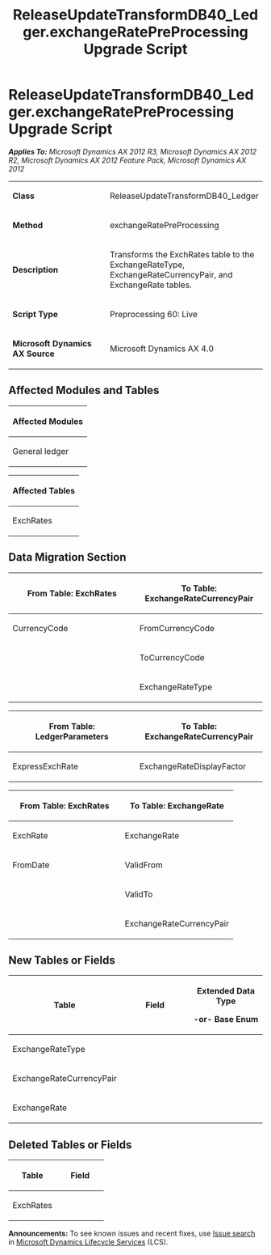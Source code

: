 ﻿---
title: ReleaseUpdateTransformDB40_Ledger.exchangeRatePreProcessing Upgrade Script
TOCTitle: ReleaseUpdateTransformDB40_Ledger.exchangeRatePreProcessing Upgrade Script
ms:assetid: 931300fe-f81b-3fe7-f1a3-d1f57da01a75
ms:mtpsurl: https://msdn.microsoft.com/en-us/library/JJ686110(v=AX.60)
ms:contentKeyID: 49709815
ms.date: 05/18/2015
mtps_version: v=AX.60
---

# ReleaseUpdateTransformDB40\_Ledger.exchangeRatePreProcessing Upgrade Script 


_**Applies To:** Microsoft Dynamics AX 2012 R3, Microsoft Dynamics AX 2012 R2, Microsoft Dynamics AX 2012 Feature Pack, Microsoft Dynamics AX 2012_

<table>
<colgroup>
<col style="width: 50%" />
<col style="width: 50%" />
</colgroup>
<tbody>
<tr class="odd">
<td><p><strong>Class</strong></p></td>
<td><p>ReleaseUpdateTransformDB40_Ledger</p></td>
</tr>
<tr class="even">
<td><p><strong>Method</strong></p></td>
<td><p>exchangeRatePreProcessing</p></td>
</tr>
<tr class="odd">
<td><p><strong>Description</strong></p></td>
<td><p>Transforms the ExchRates table to the ExchangeRateType, ExchangeRateCurrencyPair, and ExchangeRate tables.</p></td>
</tr>
<tr class="even">
<td><p><strong>Script Type</strong></p></td>
<td><p>Preprocessing 60: Live</p></td>
</tr>
<tr class="odd">
<td><p><strong>Microsoft Dynamics AX Source</strong></p></td>
<td><p>Microsoft Dynamics AX 4.0</p></td>
</tr>
</tbody>
</table>


## Affected Modules and Tables

<table>
<colgroup>
<col style="width: 100%" />
</colgroup>
<thead>
<tr class="header">
<th><p>Affected Modules</p></th>
</tr>
</thead>
<tbody>
<tr class="odd">
<td><p>General ledger</p></td>
</tr>
</tbody>
</table>


<table>
<colgroup>
<col style="width: 100%" />
</colgroup>
<thead>
<tr class="header">
<th><p>Affected Tables</p></th>
</tr>
</thead>
<tbody>
<tr class="odd">
<td><p>ExchRates</p></td>
</tr>
</tbody>
</table>


## Data Migration Section

<table>
<colgroup>
<col style="width: 50%" />
<col style="width: 50%" />
</colgroup>
<thead>
<tr class="header">
<th><p>From Table: ExchRates</p></th>
<th><p>To Table: ExchangeRateCurrencyPair</p></th>
</tr>
</thead>
<tbody>
<tr class="odd">
<td><p>CurrencyCode</p></td>
<td><p>FromCurrencyCode</p></td>
</tr>
<tr class="even">
<td><p></p></td>
<td><p>ToCurrencyCode</p></td>
</tr>
<tr class="odd">
<td><p></p></td>
<td><p>ExchangeRateType</p></td>
</tr>
</tbody>
</table>


<table>
<colgroup>
<col style="width: 50%" />
<col style="width: 50%" />
</colgroup>
<thead>
<tr class="header">
<th><p>From Table: LedgerParameters</p></th>
<th><p>To Table: ExchangeRateCurrencyPair</p></th>
</tr>
</thead>
<tbody>
<tr class="odd">
<td><p>ExpressExchRate</p></td>
<td><p>ExchangeRateDisplayFactor</p></td>
</tr>
</tbody>
</table>


<table>
<colgroup>
<col style="width: 50%" />
<col style="width: 50%" />
</colgroup>
<thead>
<tr class="header">
<th><p>From Table: ExchRates</p></th>
<th><p>To Table: ExchangeRate</p></th>
</tr>
</thead>
<tbody>
<tr class="odd">
<td><p>ExchRate</p></td>
<td><p>ExchangeRate</p></td>
</tr>
<tr class="even">
<td><p>FromDate</p></td>
<td><p>ValidFrom</p></td>
</tr>
<tr class="odd">
<td><p></p></td>
<td><p>ValidTo</p></td>
</tr>
<tr class="even">
<td><p></p></td>
<td><p>ExchangeRateCurrencyPair</p></td>
</tr>
</tbody>
</table>


## New Tables or Fields

<table>
<colgroup>
<col style="width: 33%" />
<col style="width: 33%" />
<col style="width: 33%" />
</colgroup>
<thead>
<tr class="header">
<th><p>Table</p></th>
<th><p>Field</p></th>
<th><p>Extended Data Type</p>
<p>-or- Base Enum</p></th>
</tr>
</thead>
<tbody>
<tr class="odd">
<td><p>ExchangeRateType</p></td>
<td><p></p></td>
<td><p></p></td>
</tr>
<tr class="even">
<td><p>ExchangeRateCurrencyPair</p></td>
<td><p></p></td>
<td><p></p></td>
</tr>
<tr class="odd">
<td><p>ExchangeRate</p></td>
<td><p></p></td>
<td><p></p></td>
</tr>
</tbody>
</table>


## Deleted Tables or Fields

<table>
<colgroup>
<col style="width: 50%" />
<col style="width: 50%" />
</colgroup>
<thead>
<tr class="header">
<th><p>Table</p></th>
<th><p>Field</p></th>
</tr>
</thead>
<tbody>
<tr class="odd">
<td><p>ExchRates</p></td>
<td><p></p></td>
</tr>
</tbody>
</table>

  
**Announcements:** To see known issues and recent fixes, use [Issue search](http://go.microsoft.com/fwlink/?linkid=389258) in [Microsoft Dynamics Lifecycle Services](http://go.microsoft.com/fwlink/?linkid=306505) (LCS).

